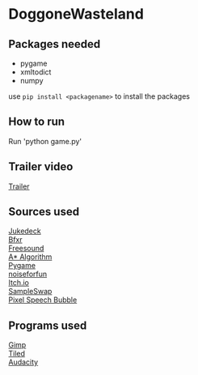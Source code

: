 # DoggoneWasteland

## Packages needed
- pygame
- xmltodict
- numpy

use `pip install <packagename>` to install the packages


## How to run

Run 'python game.py'

## Trailer video
[Trailer](https://www.youtube.com/watch?v=ViqnHxvOL1Y)

## Sources used
[Jukedeck](https://www.jukedeck.com/)  
[Bfxr](https://www.bfxr.net)  
[Freesound](https://www.freesound.org)  
[A* Algorithm](https://en.wikipedia.org/wiki/A*_search_algorithm)  
[Pygame](https://www.pygame.org/docs/)  
[noiseforfun](https://www.noiseforfun.com)  
[Itch.io](https://itch.io/)  
[SampleSwap](https://sampleswap.org)  
[Pixel Speech Bubble](https://pixelspeechbubble.com/)  


## Programs used
[Gimp](https://www.gimp.org/)  
[Tiled](https://www.mapeditor.org/)  
[Audacity](https://www.audacityteam.org/)  

